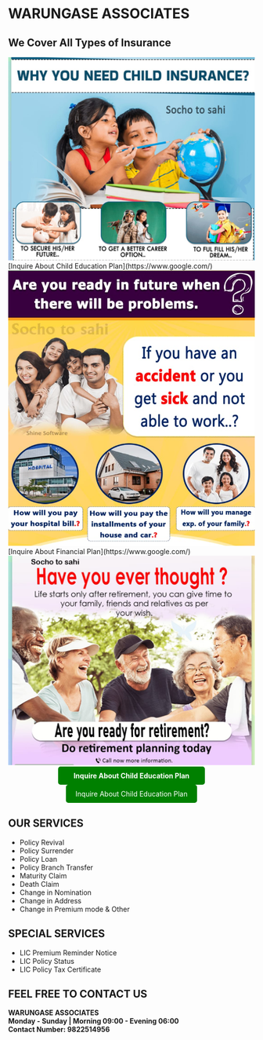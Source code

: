 # WARUNGASE ASSOCIATES

## We Cover All Types of Insurance

<img src="ch_plan.jpg" alt="Child Planning"> 
[Inquire About Child Education Plan](https://www.google.com/)
<img src="fin_plan.jpg" alt="Financial Planning">
[Inquire About Financial Plan](https://www.google.com/)
<img src="ret_plan.jpg" alt="Retirement Plannings">

<div style="text-align:center;">
    <a href="https://www.google.com/" style="display:inline-block; padding:10px 0; width:300px; background-color:#008000; color:#ffffff; text-decoration:none; border-radius:5px; font-weight:bold;">Inquire About Child Education Plan</a>
</div>

<div style="text-align:center;">
    <a href="https://www.google.com/" style="display:inline-block; padding:10px 20px; background-color:#008000; color:#ffffff; text-decoration:none; border-radius:5px;">Inquire About Child Education Plan</a>
</div>

## OUR SERVICES

- Policy Revival
- Policy Surrender
- Policy Loan
- Policy Branch Transfer
- Maturity Claim
- Death Claim
- Change in Nomination
- Change in Address    
- Change in Premium mode & Other

## SPECIAL SERVICES

- LIC Premium Reminder Notice
- LIC Policy Status
- LIC Policy Tax Certificate
 
## FEEL FREE TO CONTACT US

**WARUNGASE ASSOCIATES**<br>
**Monday - Sunday | Morning 09:00 - Evening 06:00**<br>
**Contact Number: 9822514956**












